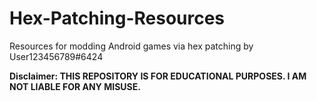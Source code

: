# Hex-Patching-Resources
Resources for modding Android games via hex patching by User123456789#6424

**Disclaimer: THIS REPOSITORY IS FOR EDUCATIONAL PURPOSES. I AM NOT LIABLE FOR ANY MISUSE.**
